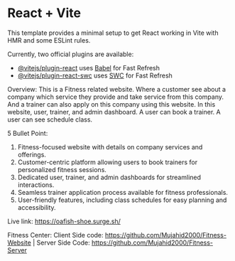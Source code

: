 # React + Vite

This template provides a minimal setup to get React working in Vite with HMR and some ESLint rules.

Currently, two official plugins are available:

- [@vitejs/plugin-react](https://github.com/vitejs/vite-plugin-react/blob/main/packages/plugin-react/README.md) uses [Babel](https://babeljs.io/) for Fast Refresh
- [@vitejs/plugin-react-swc](https://github.com/vitejs/vite-plugin-react-swc) uses [SWC](https://swc.rs/) for Fast Refresh


Overview: This is a Fitness related website. Where a customer see about a company which service they provide and take service from this company. And a trainer can also apply on this company using this website. In this website, user, trainer, and admin dashboard. A user can book a trainer. A user can see schedule class.

5 Bullet Point: 
1. Fitness-focused website with details on company services and offerings.
2. Customer-centric platform allowing users to book trainers for personalized fitness sessions.
3. Dedicated user, trainer, and admin dashboards for streamlined interactions.
4. Seamless trainer application process available for fitness professionals.
5. User-friendly features, including class schedules for easy planning and accessibility.

Live link: https://oafish-shoe.surge.sh/

Fitness Center: Client Side code: https://github.com/Mujahid2000/Fitness-Website | Server Side Code: https://github.com/Mujahid2000/Fitness-Server
